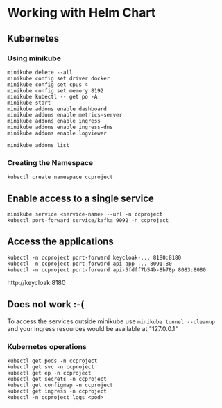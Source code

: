 # Working with Helm Chart

## Kubernetes

### Using minikube
```
minikube delete --all
minikube config set driver docker
minikube config set cpus 4
minikube config set memory 8192
minikube kubectl -- get po -A
minikube start
minikube addons enable dashboard
minikube addons enable metrics-server
minikube addons enable ingress
minikube addons enable ingress-dns
minikube addons enable logviewer

minikube addons list
```

### Creating the Namespace
```
kubectl create namespace ccproject
```

## Enable access to a single service 
```
minikube service <service-name> --url -n ccproject
kubectl port-forward service/kafka 9092 -n ccproject
```

## Access the applications
```
kubectl -n ccproject port-forward keycloak-... 8180:8180
kubectl -n ccproject port-forward api-app-... 8091:80
kubectl -n ccproject port-forward api-5fdff7b54b-8b78p 8083:8080
```

http://keycloak:8180



## Does not work :-(
To access the services outside minikube use `minikube tunnel --cleanup` and your ingress resources would be available at "127.0.0.1"


### Kubernetes operations
```
kubectl get pods -n ccproject
kubectl get svc -n ccproject
kubectl get ep -n ccproject
kubectl get secrets -n ccproject
kubectl get configmap -n ccproject
kubectl get ingress -n ccproject
kubectl -n ccproject logs <pod>
```
